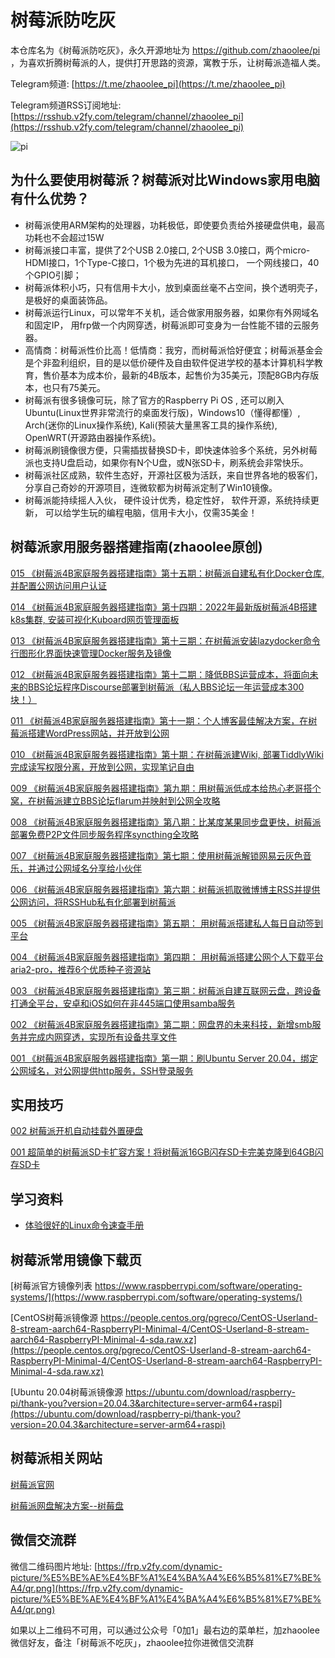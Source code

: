 # 树莓派防吃灰


本仓库名为《树莓派防吃灰》，永久开源地址为 https://github.com/zhaoolee/pi ，为喜欢折腾树莓派的人，提供打开思路的资源，寓教于乐，让树莓派造福人类。



Telegram频道: [https://t.me/zhaoolee_pi](https://t.me/zhaoolee_pi)  

Telegram频道RSS订阅地址: [https://rsshub.v2fy.com/telegram/channel/zhaoolee_pi](https://rsshub.v2fy.com/telegram/channel/zhaoolee_pi)



![pi](https://user-images.githubusercontent.com/15868458/138030055-7d0cb756-fe9b-4a3d-8c81-eb3474fe7962.png)

## 为什么要使用树莓派？树莓派对比Windows家用电脑有什么优势？


- 树莓派使用ARM架构的处理器，功耗极低，即使要负责给外接硬盘供电，最高功耗也不会超过15W
- 树莓派接口丰富，提供了2个USB 2.0接口, 2个USB 3.0接口，两个micro-HDMI接口，1个Type-C接口，1个极为先进的耳机接口， 一个网线接口，40个GPIO引脚；
- 树莓派体积小巧，只有信用卡大小，放到桌面丝毫不占空间，换个透明壳子，是极好的桌面装饰品。
- 树莓派运行Linux，可以常年不关机，适合做家用服务器，如果你有外网域名和固定IP， 用frp做一个内网穿透，树莓派即可变身为一台性能不错的云服务器。
- 高情商：树莓派性价比高！低情商：我穷，而树莓派恰好便宜；树莓派基金会是个非盈利组织，目的是以低价硬件及自由软件促进学校的基本计算机科学教育，售价基本为成本价，最新的4B版本，起售价为35美元，顶配8GB内存版本，也只有75美元。
- 树莓派有很多镜像可玩，除了官方的Raspberry Pi OS , 还可以刷入Ubuntu(Linux世界非常流行的桌面发行版)，Windows10（懂得都懂）, Arch(迷你的Linux操作系统), Kali(预装大量黑客工具的操作系统), OpenWRT(开源路由器操作系统)。
- 树莓派刷镜像很方便，只需插拔替换SD卡，即快速体验多个系统，另外树莓派也支持U盘启动，如果你有N个U盘，或N张SD卡，刷系统会非常快乐。
- 树莓派社区成熟，软件生态好，开源社区极为活跃，来自世界各地的极客们，分享自己奇妙的开源项目，连微软都为树莓派定制了Win10镜像。
- 树莓派能持续摇人入伙， 硬件设计优秀，稳定性好， 软件开源，系统持续更新， 可以给学生玩的编程电脑，信用卡大小，仅需35美金！


## 树莓派家用服务器搭建指南(zhaoolee原创)

[015 《树莓派4B家庭服务器搭建指南》第十五期：树莓派自建私有化Docker仓库, 并配置公网访问用户认证](https://www.v2fy.com/p/2022-01-08-docker-registry-1641648899000/)

[014 《树莓派4B家庭服务器搭建指南》第十四期：2022年最新版树莓派4B搭建k8s集群, 安装可视化Kuboard网页管理面板](https://www.v2fy.com/p/2022-01-05-k8s-pi-1641393748000/)

[013 《树莓派4B家庭服务器搭建指南》第十三期：在树莓派安装lazydocker命令行图形化界面快速管理Docker服务及镜像](https://www.v2fy.com/p/2021-12-25-lazydocker-1640429729000/)

[012 《树莓派4B家庭服务器搭建指南》第十二期：降低BBS运营成本，将面向未来的BBS论坛程序Discourse部署到树莓派（私人BBS论坛一年运营成本300块！）](https://www.v2fy.com/p/2021-12-23-discourse-pi-1640269071000/)

[011 《树莓派4B家庭服务器搭建指南》第十一期：个人博客最佳解决方案，在树莓派搭建WordPress网站，并开放到公网](https://www.v2fy.com/p/2021-12-01-wordpress-pi-1638367676000/)

[010 《树莓派4B家庭服务器搭建指南》第十期：在树莓派建Wiki, 部署TiddlyWiki完成读写权限分离，开放到公网，实现笔记自由](https://www.v2fy.com/p/2021-11-27-wiki-1637997854000/)

[009 《树莓派4B家庭服务器搭建指南》第九期：用树莓派低成本给热心老哥搭个窝，在树莓派建立BBS论坛flarum并映射到公网全攻略](https://www.v2fy.com/p/2021-11-26-flarum-1637921368000/)



[008 《树莓派4B家庭服务器搭建指南》第八期：比某度某果同步盘更快，树莓派部署免费P2P文件同步服务程序syncthing全攻略](https://www.v2fy.com/p/2021-11-14-syncthing-1636866052000/)


[007 《树莓派4B家庭服务器搭建指南》第七期：使用树莓派解锁网易云灰色音乐，并通过公网域名分享给小伙伴](https://www.v2fy.com/p/2021-11-06-netmusic-pi-1636163886000/)

[006 《树莓派4B家庭服务器搭建指南》第六期：树莓派抓取微博博主RSS并提供公网访问，将RSSHub私有化部署到树莓派](https://www.v2fy.com/p/2021-10-20-rsshub-pi-1634690989000/)


[005 《树莓派4B家庭服务器搭建指南》第五期： 用树莓派搭建私人每日自动签到平台](https://www.v2fy.com/p/2021-10-19-qiandao-1634595237000/)

[004 《树莓派4B家庭服务器搭建指南》第四期： 用树莓派搭建公网个人下载平台aria2-pro，推荐6个优质种子资源站](https://www.v2fy.com/p/2021-10-05-pi-bt-aria2-pro-1633436631000/)


[003 《树莓派4B家庭服务器搭建指南》第三期：树莓派自建互联网云盘，跨设备打通全平台，安卓和iOS如何在非445端口使用samba服务](https://www.v2fy.com/p/2021-10-04-pi-ios-android-1633327266000/)


[002 《树莓派4B家庭服务器搭建指南》第二期：网盘界的未来科技，新增smb服务并完成内网穿透，实现所有设备共享文件](https://www.v2fy.com/p/2021-10-03-pi-smb-1633231650000/)


[001 《树莓派4B家庭服务器搭建指南》第一期：刷Ubuntu Server 20.04，绑定公网域名，对公网提供http服务，SSH登录服务](https://www.v2fy.com/p/2021-10-01-pi-server-1633066843000/)






## 实用技巧

[002 树莓派开机自动挂载外置硬盘](https://www.v2fy.com/p/2021-10-17-mount-1634437477000/)

[001 超简单的树莓派SD卡扩容方案！将树莓派16GB闪存SD卡完美克隆到64GB闪存SD卡](https://www.v2fy.com/p/2021-10-09-pi-fdisk-1633793278000/)




## 学习资料


- [体验很好的Linux命令速查手册](https://wangchujiang.com/linux-command/hot.html)

## 树莓派常用镜像下载页

[树莓派官方镜像列表 https://www.raspberrypi.com/software/operating-systems/](https://www.raspberrypi.com/software/operating-systems/)

[CentOS树莓派镜像源 https://people.centos.org/pgreco/CentOS-Userland-8-stream-aarch64-RaspberryPI-Minimal-4/CentOS-Userland-8-stream-aarch64-RaspberryPI-Minimal-4-sda.raw.xz](https://people.centos.org/pgreco/CentOS-Userland-8-stream-aarch64-RaspberryPI-Minimal-4/CentOS-Userland-8-stream-aarch64-RaspberryPI-Minimal-4-sda.raw.xz) 

[Ubuntu 20.04树莓派镜像源 https://ubuntu.com/download/raspberry-pi/thank-you?version=20.04.3&architecture=server-arm64+raspi](https://ubuntu.com/download/raspberry-pi/thank-you?version=20.04.3&architecture=server-arm64+raspi)




## 树莓派相关网站

[树莓派官网](https://www.raspberrypi.org/)

[树莓派网盘解决方案--树莓盘](https://bbs.shumeipan.com/)


## 微信交流群

微信二维码图片地址: [https://frp.v2fy.com/dynamic-picture/%E5%BE%AE%E4%BF%A1%E4%BA%A4%E6%B5%81%E7%BE%A4/qr.png](https://frp.v2fy.com/dynamic-picture/%E5%BE%AE%E4%BF%A1%E4%BA%A4%E6%B5%81%E7%BE%A4/qr.png)

如果以上二维码不可用，可以通过公众号「0加1」最右边的菜单栏，加zhaoolee微信好友，备注「树莓派不吃灰」，zhaoolee拉你进微信交流群

